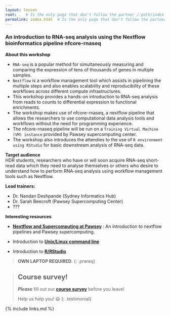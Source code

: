```yaml
---
layout: lesson
root: .  # Is the only page that don't follow the partner /:path/index.html
permalink: index.html  # Is the only page that don't follow the partner /:path/index.html
---
```


### An introduction to RNA-seq analysis using the Nextflow bioinformatics pipeline nfcore-rnaseq

**About this workshop**
- ```RNA-seq``` is a popular method for simultaneously measuring and comparing the expression of tens of thousands of genes in multiple samples.
- ```Nextflow``` is a workflow management tool which assists in pipelining the multiple steps and also enables scalability and reproducibility of these workflows across different compute infrastructures.
- This workshop provides a hands-on introduction to RNA-seq analysis from reads to counts to differential expression to functional enrichments.
- The workshop makes use of nfcore-rnaseq, a nextflow pipeline that allows the researchers to use computational data analysis tools and workflows without the need for programming experience.
- The nfcore-rnaseq pipeline will be run on a ```Training Virtual Machine (VM) instance``` provided by Pawsey supercomputing center.
- The workshop also introduces the attendies to the use of ```R environment using RStudio``` for basic downstream analysis of RNA-seq data.

**Target audience**<br>
HDR students, researchers who have or will soon acquire RNA-seq short-read data which they need to analyse themselves or others who desire to understand how to perform RNA-seq analysis using workflow management tools such as Nextflow.

**Lead trainers:**
- Dr. Nandan Deshpande (Sydney Informatics Hub)
- Dr. Sarah Beecroft (Pawsey Supercomputing Center)
- ???

**Interesting resources**

- **[Nextflow and Supercomputing at Pawsey]()** : An introduction to nextflow pipelines and Pawsey supercomputing. 

- Introduction to **[Unix/Linux command line](https://datacarpentry.org/shell-genomics/)** 

- Introduction to **[R/RStudio](https://datacarpentry.org/genomics-r-intro/)**


> **OWN LAPTOP REQUIRED**.
{: .prereq}

> ## Course survey!
>
> **_Please_** fill out our **[course survey](https://redcap.sydney.edu.au/surveys/?s=FJ33MYNCRR)** before you leave!
>
> Help us help you! :smiley:
{: .testimonial}

{% include links.md %}
